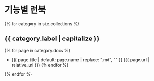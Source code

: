 # 기능별 런북

{% for category in site.collections %}
## {{ category.label | capitalize }}

{% for page in category.docs %}
- [{{ page.title | default: page.name | replace: ".md", "" }}]({{ page.url | relative_url }})
{% endfor %}

{% endfor %}
